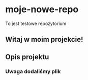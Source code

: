 # moje-nowe-repo
To jest testowe repozytorium


## Witaj w moim projekcie!

## Opis projektu



### Uwaga dodaliśmy plik

